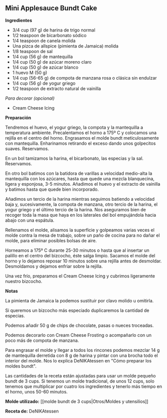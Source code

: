 ## Mini Applesauce Bundt Cake

**Ingredientes**

- 3/4 cup (97 g) de harina de trigo normal
- 1/2 teaspoon de bicarbonato sódico
- 1/4 teaspoon de canela molida
- Una pizca de allspice (pimienta de Jamaica) molida
- 1/8 teaspoon de sal
- 1/4 cup (56 g) de mantequilla
- 1/4 cup (50 g) de azúcar moreno claro
- 1/4 cup (50 g) de azúcar blanco
- 1 huevo M (50 g)
- 1/4 cup (56-65 g) de compota de manzana rosa o clásica sin endulzar
- 1/4 cup (56 g) de yogur griego
- 1/2 teaspoon de extracto natural de vainilla

*Para decorar (opcional)*

- Cream Cheese Icing

**Preparación**

Tendremos el huevo, el yogur griego, la compota y la mantequilla a temperatura ambiente. Precalentamos el horno a 175º C y colocamos una rejilla en el centro del horno. Engrasamos el molde bundt meticulosamente con mantequilla. Enharinamos retirando el exceso dando unos golpecitos suaves. Reservamos. 

En un bol tamizamos la harina, el bicarbonato, las especias y la sal. Reservamos.

En otro bol batimos con la batidora de varillas a velocidad medio-alta la mantequilla con los azúcares, hasta que quede una mezcla blanquecina, ligera y esponjosa, 3-5 minutos. Añadimos el huevo y el extracto de vainilla y batimos hasta que quede bien incorporado.

Añadimos un tercio de la harina mientras seguimos batiendo a velocidad baja y, sucesivamente, la compota de manzana, otro tercio de la harina, el yogur griego y el último tercio de la harina. Nos aseguramos bien de recoger toda la masa que haya en los laterales del bol empujándola hacia abajo con una espátula.

Rellenamos el molde, alisamos la superficie y golpeamos varias veces el molde contra la mesa de trabajo, sobre un paño de cocina para no dañar el molde, para eliminar posibles bolsas de aire.

Horneamos a 175º C durante 25-30 minutos o hasta que al insertar un palillo en el centro del bizcocho, éste salga limpio. Sacamos el molde del horno y lo dejamos reposar 10 minutos sobre una rejilla antes de desmoldar. Desmoldamos y dejamos enfriar sobre la rejilla.

Una vez frío, preparamos el Cream Cheese Icing y cubrimos ligeramente nuestro bizcocho.

**Notas**

La pimienta de Jamaica la podemos sustituir por clavo molido u omitirla.

Si queremos un bizcocho más especiado duplicaremos la cantidad de especias.

Podemos añadir 50 g de chips de chocolate, pasas o nueces troceadas.

Podemos decorarlo con Cream Cheese Frosting o acompañarlo con un poco más de compota de manzana.

Para engrasar el molde y llegar a todos los rincones podemos mezclar 14 g de mantequilla derretida con 8 g de harina y pintar con una brocha todo el interior del molde. Nos lo explica DeNIKAtessen en "Cómo preparar los moldes bundt".

Las cantidades de la receta están ajustadas para usar un molde pequeño bundt de 3 cups. Si tenemos un molde tradicional, de unos 12 cups, solo tenemos que multiplicar por cuatro los ingredientes y tenerlo más tiempo en el horno, unos 50-60 minutos.

**Molde utilizado:** [[molde bundt de 3 cups|Otros/Moldes y utensilios]]

**Receta de:** DeNIKAtessen